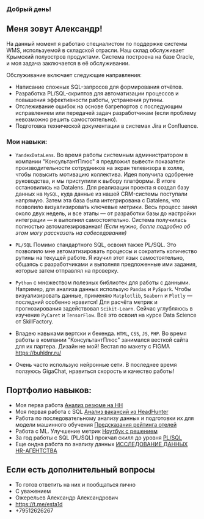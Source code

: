 ### Добрый день!
## Меня зовут Александр!
На данный момент я работаю специалистом по поддержке системы WMS, используемой в складской отрасли. Наш склад обслуживает Крымский полуостров продуктами. Система построена на базе Oracle, и моя задача заключается в её обслуживании.

Обслуживание включает следующие направления:

* Написание сложных SQL-запросов для формирования отчётов.
* Разработка PL/SQL-скриптов для автоматизации процессов и повышения эффективности работы, устранения рутины.
* Отслеживание ошибок на основе багрепортов с последующим исправлением или передачей задач разработчикам (если проблему невозможно решить самостоятельно).
* Подготовка технической документации в системах Jira и Confluence.


### Мои навыки:
* `YandexDataLens`. Во время работы системным администратором в компании "КонсультантПлюс" я предложил вывести показатели производительности сотрудников на экран телевизора в холле, чтобы повысить мотивацию коллектива. Идея получила одобрение руководства, и мы приступили к выбору платформы. В итоге остановились на Datalens. Для реализации проекта я создал базу данных на `MySQL`, куда данные из нашей CRM-системы поступали напрямую. Затем эта база была интегрирована с Datalens, что позволило визуализировать ключевые метрики. Весь процесс занял около двух недель, и все этапы — от разработки базы до настройки интеграции — я выполнил самостоятельно. Система получилась полностью автоматезированная! *(Если нужно, болле подробно об этом могу рассказать на собеседовании)*

* `PL/SQL` Помимо стандартного SQL, освоил также PL/SQL. Это позволило мне автоматизировать процессы и сократить количество рутины на текущей работе. Я изучил этот язык самостоятельно, общаясь с разработчиками и выполняя предложенные ими задания, которые затем отправлял на проверку.

* `Python` с множеством полезных библиотек для работы с данными. Например, для анализа данных использую `Pandas` и `PySpark`. Чтобы визуализировать данные, применяю `Matplotlib`, `Seaborn` и `Plotly` — последний особенно нравится! Для расчёта метрик и прогнозирования задействовал `Scikit-Learn`. Сейчас углубляюсь в изучение `PyCaret` и `TensorFlow`. Всё это освоил на курсе Data Science от SkillFactory.

* Владею навыками вертски и бекенда. `HTML`, `CSS`, `JS`, `PHP`. Во время работы в компании "КонсультантПлюс" занимался весткой сайта для их партера. Дизайн не мой! Вестал по макету с FIGMA  https://buhldnr.ru/

* Очень часто использую нейронные сети. В последнее время ползуюсь GigaChat, нравиться скорость и качество работы! 

## Портфолио навыков:

* Моя перва работа [Анализ резюме на HH](https://github.com/esta1d/SF-DS-practice/blob/main/PROJECT/PROJECT-1/PROJECT-1.%20Анализ%20резюме%20из%20HeadHunter.ipynb)
* Моя первая работа с SQL [Анализ вакансий из HeadHunter](https://github.com/esta1d/SF-DS-practice/blob/main/PROJECT/PROJECT-2/PROJECT-2.%20Анализ%20вакансий%20из%20HeadHunter.ipynb)
* Работа по последовательному анализу данных и подготовки их для модели машинного обучения [Предсказания рейтинга отелей](https://github.com/esta1d/SF-DS-practice/blob/main/PROJECT/PROJECT-3/Project_3%20Rating%20prediction.ipynb)
* Работа с ML. Улучшение метрик [Ноутбук с решением](https://github.com/esta1d/SF-DS-practice/blob/main/PROJECT/PROJECT-4/Project_4_ML.ipynb)
* За год работы с SQL (PL/SQL) прокчал скилл до уровня [PL/SQL](https://github.com/esta1d/SF-DS-practice/blob/main/SQL/primer.sql)
* Еще ондна работа по анализу данных [ИССЛЕДОВАНИЕ ДАННЫХ HR-АГЕНТСТВА](https://github.com/esta1d/SF-DS-practice/blob/main/block-3/HomeWork/Практика%20data_HR.ipynb)

## Если есть дополнительный вопросы
* То готов ответить на них и пообщаться лично
* С уважением 
* Ожерельев Александр Александрович
* https://t.me/esta1d
* +79512626267